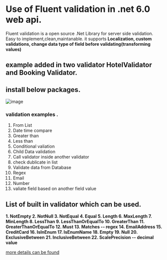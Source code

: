 # Use of Fluent validation in .net 6.0 web api.
Fluent validation is a open source .Net Library for server side validation. Easy to implement,clean,maintanable. it supports **Localization, custom validations,
change data type of field before validating(transforming values)**
## example added in two validator HotelValidator and Booking Validator.
## install below packages.
![image](https://user-images.githubusercontent.com/85626647/197192270-7b1a5932-0443-4ede-a2e2-066e3db82ffb.png)

### validation examples .
1. From List
2. Date time compare
3. Greater than 
4. Less than
5. Conditional valiation
6. Child Data validation
7. Call validator inside another validator
8. check dublicate in list
9. Validate data from Database
10. Regex 
11. Email
12. Number
13. valiate field based on another field value

## List of built in validator which can be used. 
**1. NotEmpty 
    2. NotNull
    3. NotEqual 
    4. Equal 
    5. Length 
    6. MaxLength 
    7. MinLength 
    8. LessThan
    9. LessThanOrEqualTo
    10. GreaterThan
    11. GreaterThanOrEqualTo
    12. Must
    13. Matches -- regex
    14. EmailAddress
    15. CreditCard
    16. IsInEnum
    17. IsEnumName
    18. Empty 
    19. Null 
    20. ExclusiveBetween 
    21. InclusiveBetween
    22. ScalePrecision -- decimal value** 

[more details can be found](https://docs.fluentvalidation.net/en/latest/built-in-validators.html)




